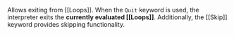 Allows exiting from [[Loops]]. When the `Quit` keyword is used, the interpreter exits the **currently evaluated [[Loops]]**.
Additionally, the [[Skip]] keyword provides skipping functionality.